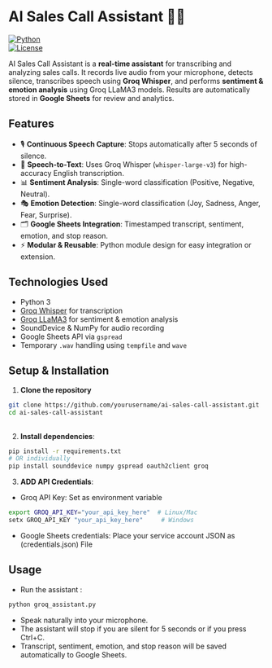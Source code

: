 # AI Sales Call Assistant 🎤🤖

[![Python](https://img.shields.io/badge/Python-3.11-blue.svg)](https://www.python.org/)  
[![License](https://img.shields.io/badge/License-MIT-green.svg)](LICENSE)

AI Sales Call Assistant is a **real-time assistant** for transcribing and analyzing sales calls. It records live audio from your microphone, detects silence, transcribes speech using **Groq Whisper**, and performs **sentiment & emotion analysis** using Groq LLaMA3 models. Results are automatically stored in **Google Sheets** for review and analytics.

## Features
- 🎙 **Continuous Speech Capture**: Stops automatically after 5 seconds of silence.
- 📝 **Speech-to-Text**: Uses Groq Whisper (`whisper-large-v3`) for high-accuracy English transcription.
- 📊 **Sentiment Analysis**: Single-word classification (Positive, Negative, Neutral).
- 🎭 **Emotion Detection**: Single-word classification (Joy, Sadness, Anger, Fear, Surprise).
- 🗂 **Google Sheets Integration**: Timestamped transcript, sentiment, emotion, and stop reason.
- ⚡ **Modular & Reusable**: Python module design for easy integration or extension.

## Technologies Used
- Python 3
- [Groq Whisper](https://groq.com/) for transcription
- [Groq LLaMA3](https://groq.com/) for sentiment & emotion analysis
- SoundDevice & NumPy for audio recording
- Google Sheets API via `gspread`
- Temporary `.wav` handling using `tempfile` and `wave`

## Setup & Installation
1. **Clone the repository**
```bash
git clone https://github.com/yourusername/ai-sales-call-assistant.git
cd ai-sales-call-assistant

```
##
2. **Install dependencies**:
```bash
pip install -r requirements.txt
# OR individually
pip install sounddevice numpy gspread oauth2client groq

```
3. **ADD API Credentials**:
- Groq API Key: Set as environment variable
```bash
export GROQ_API_KEY="your_api_key_here"  # Linux/Mac
setx GROQ_API_KEY "your_api_key_here"     # Windows
```
- Google Sheets credentials: Place your service account JSON as (credentials.json) File

## Usage
- Run the assistant :
```bash
python groq_assistant.py
```
- Speak naturally into your microphone.
- The assistant will stop if you are silent for 5 seconds or if you press Ctrl+C.
- Transcript, sentiment, emotion, and stop reason will be saved automatically to Google Sheets.
   

